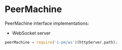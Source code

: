 # PeerMachine

PeerMachine interface implementations:

- WebSocket server

```javascript
peerMachine = require('i-pm/ws')(httpServer,path);
```
